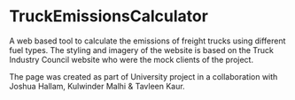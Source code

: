 # TruckEmissionsCalculator
A web based tool to calculate the emissions of freight trucks using different fuel types.
The styling and imagery of the website is based on the Truck Industry Council website who were the mock clients of the project.

The page was created as part of University project in a collaboration with Joshua Hallam, Kulwinder Malhi & Tavleen Kaur.

